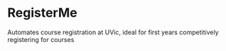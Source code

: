 RegisterMe
==========

Automates course registration at UVic, ideal for first years competitively registering for courses
